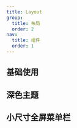 ```yaml
---
title: Layout
group: 
  title: 布局
  order: 2
nav:
  title: 组件
  order: 1
---
```


## 基础使用
<code src="./examples/Layout/Layout1.tsx"></code>

## 深色主题
<code src="./examples/Layout/Layout2.tsx"></code>

## 小尺寸全屏菜单栏
<code src="./examples/Layout/Layout3.tsx"></code>

<API id="Layout"></API>
